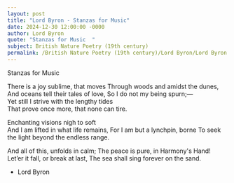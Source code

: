 ```yaml
---
layout: post
title: "Lord Byron - Stanzas for Music"
date: 2024-12-30 12:00:00 -0000
author: Lord Byron
quote: "Stanzas for Music  "
subject: British Nature Poetry (19th century)
permalink: /British Nature Poetry (19th century)/Lord Byron/Lord Byron - Stanzas for Music
---
```


Stanzas for Music  

There is a joy sublime, that moves
Through woods and amidst the dunes,
And oceans tell their tales of love,
So I do not my being spurn;—  
Yet still I strive with the lengthy tides  
That prove once more, that none can tire.  

Enchanting visions nigh to soft  
And I am lifted in what life remains,
For I am but a lynchpin, borne
To seek the light beyond the endless range.

And all of this, unfolds in calm;
The peace is pure, in Harmony's Hand!
Let’er it fall, or break at last,
The sea shall sing forever on the sand.

- Lord Byron
